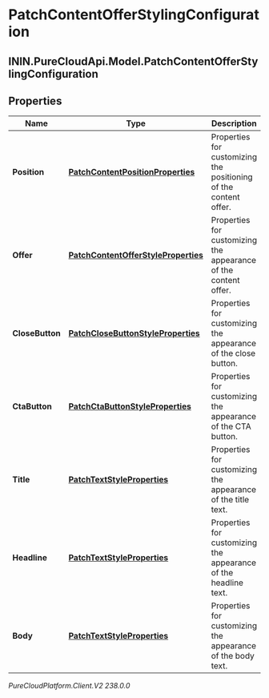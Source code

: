 # PatchContentOfferStylingConfiguration

## ININ.PureCloudApi.Model.PatchContentOfferStylingConfiguration

## Properties

|Name | Type | Description | Notes|
|------------ | ------------- | ------------- | -------------|
| **Position** | [**PatchContentPositionProperties**](PatchContentPositionProperties) | Properties for customizing the positioning of the content offer. | [optional] |
| **Offer** | [**PatchContentOfferStyleProperties**](PatchContentOfferStyleProperties) | Properties for customizing the appearance of the content offer. | [optional] |
| **CloseButton** | [**PatchCloseButtonStyleProperties**](PatchCloseButtonStyleProperties) | Properties for customizing the appearance of the close button. | [optional] |
| **CtaButton** | [**PatchCtaButtonStyleProperties**](PatchCtaButtonStyleProperties) | Properties for customizing the appearance of the CTA button. | [optional] |
| **Title** | [**PatchTextStyleProperties**](PatchTextStyleProperties) | Properties for customizing the appearance of the title text. | [optional] |
| **Headline** | [**PatchTextStyleProperties**](PatchTextStyleProperties) | Properties for customizing the appearance of the headline text. | [optional] |
| **Body** | [**PatchTextStyleProperties**](PatchTextStyleProperties) | Properties for customizing the appearance of the body text. | [optional] |



_PureCloudPlatform.Client.V2 238.0.0_
